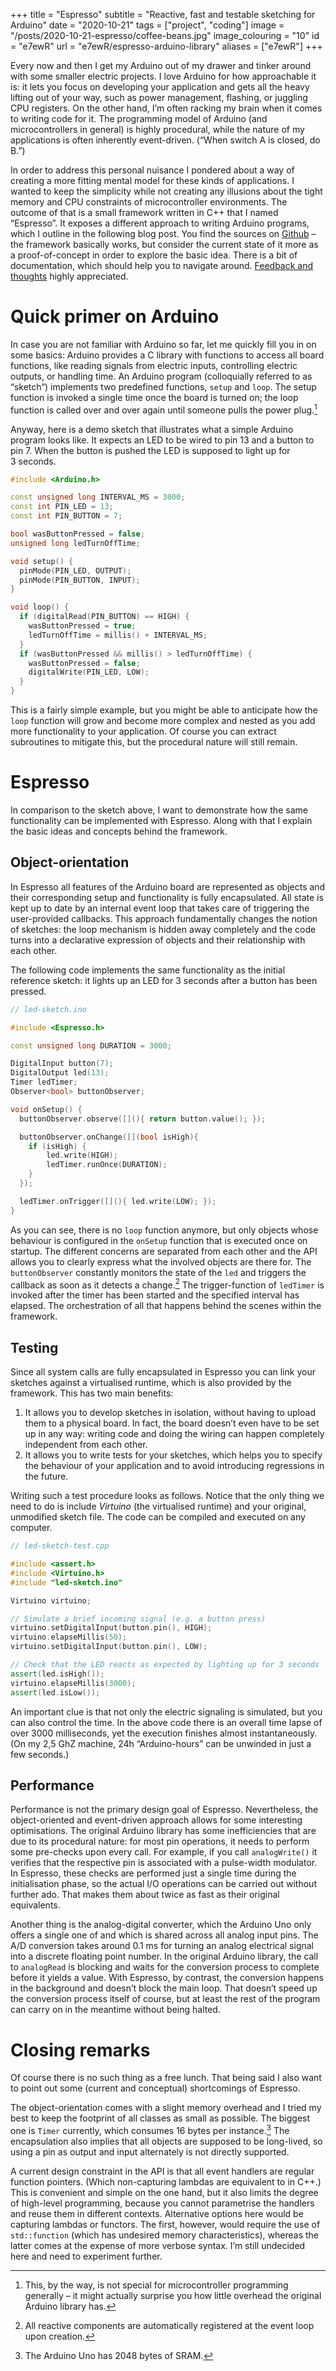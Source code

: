 +++
title = "Espresso"
subtitle = "Reactive, fast and testable sketching for Arduino"
date = "2020-10-21"
tags = ["project", "coding"]
image = "/posts/2020-10-21-espresso/coffee-beans.jpg"
image_colouring = "10"
id = "e7ewR"
url = "e7ewR/espresso-arduino-library"
aliases = ["e7ewR"]
+++

Every now and then I get my Arduino out of my drawer and tinker around with some smaller electric projects. I love Arduino for how approachable it is: it lets you focus on developing your application and gets all the heavy lifting out of your way, such as power management, flashing, or juggling CPU registers. On the other hand, I’m often racking my brain when it comes to writing code for it. The programming model of Arduino (and microcontrollers in general) is highly procedural, while the nature of my applications is often inherently event-driven. (“When switch A is closed, do B.”)

In order to address this personal nuisance I pondered about a way of creating a more fitting mental model for these kinds of applications. I wanted to keep the simplicity while not creating any illusions about the tight memory and CPU constraints of microcontroller environments. The outcome of that is a small framework written in C++ that I named “Espresso”. It exposes a different approach to writing Arduino programs, which I outline in the following blog post. You find the sources on [Github](https://github.com/jotaen/Espresso) – the framework basically works, but consider the current state of it more as a proof-of-concept in order to explore the basic idea. There is a bit of documentation, which should help you to navigate around. [Feedback and thoughts](/mail/) highly appreciated.


# Quick primer on Arduino

In case you are not familiar with Arduino so far, let me quickly fill you in on some basics: Arduino provides a C library with functions to access all board functions, like reading signals from electric inputs, controlling electric outputs, or handling time. An Arduino program (colloquially referred to as “sketch“) implements two predefined functions, `setup` and `loop`. The setup function is invoked a single time once the board is turned on; the loop function is called over and over again until someone pulls the power plug.[^1]

Anyway, here is a demo sketch that illustrates what a simple Arduino program looks like. It expects an LED to be wired to pin 13 and a button to pin 7. When the button is pushed the LED is supposed to light up for 3 seconds.

```cpp
#include <Arduino.h>

const unsigned long INTERVAL_MS = 3000;
const int PIN_LED = 13;
const int PIN_BUTTON = 7;

bool wasButtonPressed = false;
unsigned long ledTurnOffTime;

void setup() {
  pinMode(PIN_LED, OUTPUT);
  pinMode(PIN_BUTTON, INPUT);
}

void loop() {
  if (digitalRead(PIN_BUTTON) == HIGH) {
    wasButtonPressed = true;
    ledTurnOffTime = millis() + INTERVAL_MS;
  }
  if (wasButtonPressed && millis() > ledTurnOffTime) {
    wasButtonPressed = false;
    digitalWrite(PIN_LED, LOW);
  }
}
```

This is a fairly simple example, but you might be able to anticipate how the `loop` function will grow and become more complex and nested as you add more functionality to your application. Of course you can extract subroutines to mitigate this, but the procedural nature will still remain.


# Espresso

In comparison to the sketch above, I want to demonstrate how the same functionality can be implemented with Espresso. Along with that I explain the basic ideas and concepts behind the framework.

## Object-orientation

In Espresso all features of the Arduino board are represented as objects and their corresponding setup and functionality is fully encapsulated. All state is kept up to date by an internal event loop that takes care of triggering the user-provided callbacks. This approach fundamentally changes the notion of sketches: the loop mechanism is hidden away completely and the code turns into a declarative expression of objects and their relationship with each other.

The following code implements the same functionality as the initial reference sketch: it lights up an LED for 3 seconds after a button has been pressed.

```cpp
// led-sketch.ino

#include <Espresso.h>

const unsigned long DURATION = 3000;

DigitalInput button(7);
DigitalOutput led(13);
Timer ledTimer;
Observer<bool> buttonObserver;

void onSetup() {
  buttonObserver.observe([](){ return button.value(); });

  buttonObserver.onChange([](bool isHigh){
    if (isHigh) {
        led.write(HIGH);
        ledTimer.runOnce(DURATION);
    }
  });

  ledTimer.onTrigger([](){ led.write(LOW); });
}
```

As you can see, there is no `loop` function anymore, but only objects whose behaviour is configured in the `onSetup` function that is executed once on startup. The different concerns are separated from each other and the API allows you to clearly express what the involved objects are there for. The `buttonObserver` constantly monitors the state of the `led` and triggers the callback as soon as it detects a change.[^2] The trigger-function of `ledTimer` is invoked after the timer has been started and the specified interval has elapsed. The orchestration of all that happens behind the scenes within the framework.


## Testing

Since all system calls are fully encapsulated in Espresso you can link your sketches against a virtualised runtime, which is also provided by the framework. This has two main benefits: 

1. It allows you to develop sketches in isolation, without having to upload them to a physical board. In fact, the board doesn’t even have to be set up in any way: writing code and doing the wiring can happen completely independent from each other.
2. It allows you to write tests for your sketches, which helps you to specify the behaviour of your application and to avoid introducing regressions in the future.

Writing such a test procedure looks as follows. Notice that the only thing we need to do is include *Virtuino* (the virtualised runtime) and your original, unmodified sketch file. The code can be compiled and executed on any computer.

```cpp
// led-sketch-test.cpp

#include <assert.h>
#include <Virtuino.h>
#include "led-sketch.ino"

Virtuino virtuino;

// Simulate a brief incoming signal (e.g. a button press)
virtuino.setDigitalInput(button.pin(), HIGH);
virtuino.elapseMillis(50);
virtuino.setDigitalInput(button.pin(), LOW);

// Check that the LED reacts as expected by lighting up for 3 seconds
assert(led.isHigh());
virtuino.elapseMillis(3000);
assert(led.isLow());
```

An important clue is that not only the electric signaling is simulated, but you can also control the time. In the above code there is an overall time lapse of over 3000 milliseconds, yet the execution finishes almost instantaneously. (On my 2,5 GhZ machine, 24h “Arduino-hours” can be unwinded in just a few seconds.)


## Performance

Performance is not the primary design goal of Espresso. Nevertheless, the object-oriented and event-driven approach allows for some interesting optimisations. The original Arduino library has some inefficiencies that are due to its procedural nature: for most pin operations, it needs to perform some pre-checks upon every call. For example, if you call `analogWrite()` it verifies that the respective pin is associated with a pulse-width modulator. In Espresso, these checks are performed just a single time during the initialisation phase, so the actual I/O operations can be carried out without further ado. That makes them about twice as fast as their original equivalents.

Another thing is the analog-digital converter, which the Arduino Uno only offers a single one of and which is shared across all analog input pins. The A/D conversion takes around 0.1 ms for turning an analog electrical signal into a discrete floating point number. In the original Arduino library, the call to `analogRead` is blocking and waits for the conversion process to complete before it yields a value. With Espresso, by contrast, the conversion happens in the background and doesn’t block the main loop. That doesn’t speed up the conversion process itself of course, but at least the rest of the program can carry on in the meantime without being halted.

# Closing remarks

Of course there is no such thing as a free lunch. That being said I also want to point out some (current and conceptual) shortcomings of Espresso.

The object-orientation comes with a slight memory overhead and I tried my best to keep the footprint of all classes as small as possible. The biggest one is `Timer` currently, which consumes 16 bytes per instance.[^3] The encapsulation also implies that all objects are supposed to be long-lived, so using a pin as output and input alternately is not directly supported.

A current design constraint in the API is that all event handlers are regular function pointers. (Which non-capturing lambdas are equivalent to in C++.) This is convenient and simple on the one hand, but it also limits the degree of high-level programming, because you cannot parametrise the handlers and reuse them in different contexts. Alternative options here would be capturing lambdas or functors. The first, however, would require the use of `std::function` (which has undesired memory characteristics), whereas the latter comes at the expense of more verbose syntax. I’m still undecided here and need to experiment further.


[^1]: This, by the way, is not special for microcontroller programming generally – it might actually surprise you how little overhead the original Arduino library has.

[^2]: All reactive components are automatically registered at the event loop upon creation.

[^3]: The Arduino Uno has 2048 bytes of SRAM.
